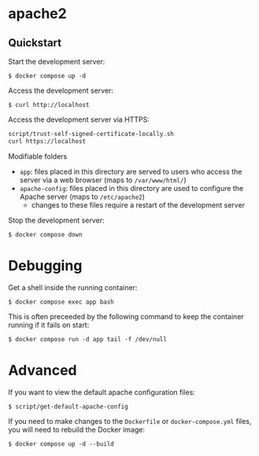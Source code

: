 # apache2

## Quickstart

Start the development server:

    $ docker compose up -d

Access the development server:
  
    $ curl http://localhost

Access the development server via HTTPS:

```bash
script/trust-self-signed-certificate-locally.sh
curl https://localhost
```

Modifiable folders
* `app`: files placed in this directory are served to users who access the server via a web browser (maps to `/var/www/html/`)
* `apache-config`: files placed in this directory are used to configure the Apache server (maps to `/etc/apache2`)
    * changes to these files require a restart of the development server

Stop the development server:

    $ docker compose down

# Debugging

Get a shell inside the running container:

    $ docker compose exec app bash

This is often preceeded by the following command to keep the container running if it fails on start:

    $ docker compose run -d app tail -f /dev/null

# Advanced

If you want to view the default apache configuration files:

    $ script/get-default-apache-config

If you need to make changes to the `Dockerfile` or `docker-compose.yml` files, you will need to rebuild the Docker image:

    $ docker compose up -d --build